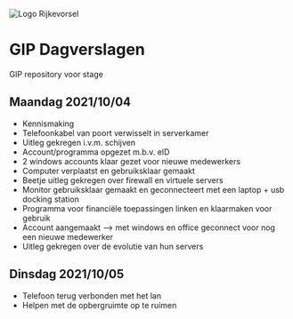 ![Logo Rijkevorsel](https://rijkevorsel.n-va.be/sites/afdelingen.n-va.be/files/images/n-va-rijkevorsel/logogroot.jpg)
# GIP Dagverslagen
GIP repository voor stage

## Maandag 2021/10/04<br/>
 * Kennismaking
 * Telefoonkabel van poort verwisselt in serverkamer
 * Uitleg gekregen i.v.m. schijven
 * Account/programma opgezet m.b.v. eID
 * 2 windows accounts klaar gezet voor nieuwe medewerkers
 * Computer verplaatst en gebruiksklaar gemaakt
 * Beetje uitleg gekregen over firewall en virtuele servers
 * Monitor gebruiksklaar gemaakt en geconnecteert met een laptop + usb docking station
 * Programma voor financiële toepassingen linken en klaarmaken voor gebruik
 * Account aangemaakt --> met windows en office geconnect voor nog een nieuwe medewerker
 * Uitleg gekregen over de evolutie van hun servers

## Dinsdag 2021/10/05<br/>
 * Telefoon terug verbonden met het lan
 * Helpen met de opbergruimte op te ruimen
